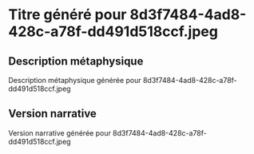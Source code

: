 # Titre généré pour 8d3f7484-4ad8-428c-a78f-dd491d518ccf.jpeg

## Description métaphysique
Description métaphysique générée pour 8d3f7484-4ad8-428c-a78f-dd491d518ccf.jpeg

## Version narrative
Version narrative générée pour 8d3f7484-4ad8-428c-a78f-dd491d518ccf.jpeg
